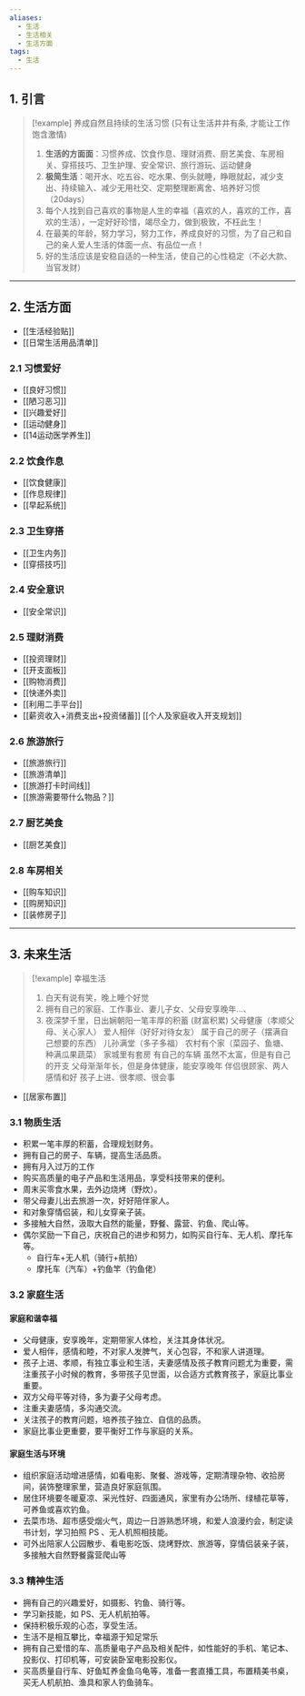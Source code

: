 ```yaml
---
aliases:
  - 生活
  - 生活相关
  - 生活方面
tags:
  - 生活
---
```

## 1. 引言
> [!example] 养成自然且持续的生活习惯 (只有让生活井井有条, 才能让工作饱含激情)
> 1. **生活的方面面**：习惯养成、饮食作息、理财消费、厨艺美食、车房相关、穿搭技巧、卫生护理、安全常识、旅行游玩、运动健身
> 2. **极简生活**：喝开水、吃五谷、吃水果、倒头就睡，睁眼就起，减少支出、持续输入、减少无用社交、定期整理断离舍、培养好习惯（20days）
> 3. 每个人找到自己喜欢的事物是人生的幸福（喜欢的人，喜欢的工作，喜欢的生活），一定好好珍惜，竭尽全力，做到极致，不枉此生！
> 4. 在最美的年龄，努力学习，努力工作，养成良好的习惯，为了自己和自己的亲人爱人生活的体面一点、有品位一点！
> 5. 好的生活应该是安稳自适的一种生活，使自己的心性稳定（不必大款、当官发财）

---
## 2. 生活方面 
- [[生活经验贴]]
- [[日常生活用品清单]]
### 2.1 习惯爱好
- [[良好习惯]]
- [[陋习恶习]]
- [[兴趣爱好]]
- [[运动健身]]
- [[14运动医学养生]]
### 2.2 饮食作息 
- [[饮食健康]]
- [[作息规律]]
- [[早起系统]]
### 2.3 卫生穿搭
- [[卫生内务]]
- [[穿搭技巧]]
### 2.4 安全意识 
- [[安全常识]]
### 2.5 理财消费
- [[投资理财]]
- [[开支面板]]
- [[购物消费]]
- [[快递外卖]]
- [[利用二手平台]]
- [[薪资收入+消费支出+投资储蓄]] [[个人及家庭收入开支规划]]
### 2.6 旅游旅行 
- [[旅游旅行]]
- [[旅游清单]]
- [[旅游打卡时间线]]
- [[旅游需要带什么物品？]]
### 2.7 厨艺美食 
- [[厨艺美食]]
### 2.8 车房相关 
- [[购车知识]] 
- [[购房知识]] 
- [[装修房子]]
***
## 3. 未来生活 
> [!example]  幸福生活
> 1. 白天有说有笑，晚上睡个好觉
> 2. 拥有自己的家庭、工作事业、妻儿子女、父母安享晚年...、
> 3. 夜深梦千里，日出娴朝阳一笔丰厚的积蓄 (财富积累)
> 父母健康（孝顺父母、关心家人）
> 爱人相伴（好好对待女友）
> 属于自己的房子（摆满自己想要的东西）
> 儿孙满堂（多子多福）
> 农村有个家（菜园子、鱼塘、种满瓜果蔬菜）
> 家城里有套房
> 有自己的车辆
> 虽然不太富，但是有自己的开支
> 父母渐渐年长，但是身体健康，能安享晚年
> 伴侣很顾家、两人感情和好
> 孩子上进、很孝顺、很会事
- [[居家布置]] 
### 3.1 物质生活 
- 积累一笔丰厚的积蓄，合理规划财务。 
- 拥有自己的房子、车辆，提高生活品质。
- 拥有月入过万的工作
- 购买高质量的电子产品和生活用品，享受科技带来的便利。 
- 周末买零食水果，去外边烧烤（野炊）。
- 带父母妻儿出去旅游一次，好好陪伴家人。
- 和对象穿情侣装，和儿女穿亲子装。
- 多接触大自然，汲取大自然的能量，野餐、露营、钓鱼、爬山等。
- 偶尔奖励一下自己，庆祝自己的进步和努力，如购买自行车、无人机、摩托车等。
	- 自行车+无人机（骑行+航拍）
	- 摩托车（汽车）+钓鱼竿（钓鱼佬）
### 3.2 家庭生活 
#### 家庭和谐幸福 
- 父母健康，安享晚年，定期带家人体检，关注其身体状况。
- 爱人相伴，感情和睦，不对家人发脾气，关心包容，不和家人讲道理。
- 孩子上进、孝顺，有独立事业和生活，夫妻感情及孩子教育问题尤为重要，需注重孩子小时候的教育，多带孩子见世面，以合适方式教育孩子，家庭比事业重要。
- 双方父母平等对待，多为妻子父母考虑。
- 注重夫妻感情，多沟通交流。
- 关注孩子的教育问题，培养孩子独立、自信的品质。
- 家庭比事业更重要，要平衡好工作与家庭的关系。
#### 家庭生活与环境 
- 组织家庭活动增进感情，如看电影、聚餐、游戏等，定期清理杂物、收拾房间，装饰整理家里，营造良好家庭氛围。
- 居住环境要冬暖夏凉、采光性好、四面通风，家里有办公场所、绿植花草等，可养鱼或喜欢钓鱼。
- 去菜市场、超市感受烟火气，周边一日游熟悉环境，和爱人浪漫约会，制定读书计划，学习拍照 PS 、无人机照相技能。
- 可外出陪家人公园散步、看电影吃饭、烧烤野炊、旅游等，穿情侣装亲子装，多接触大自然野餐露营爬山等
### 3.3 精神生活 
- 拥有自己的兴趣爱好，如摄影、钓鱼、骑行等。
- 学习新技能，如 PS、无人机航拍等。
- 保持积极乐观的心态，享受生活。 
- 生活不是相互攀比，幸福源于知足常乐
-  拥有自己爱惜的车、高质量电子产品及相关配件，如性能好的手机、笔记本、投影仪、打印机等，可安装卧室电影投影仪。
- 买高质量自行车、好鱼缸养金鱼乌龟等，准备一套直播工具，布置精美书桌，买无人机航拍、渔具和家人钓鱼骑车。

